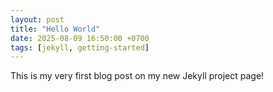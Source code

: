 ```yaml
---
layout: post
title: "Hello World"
date: 2025-08-09 16:50:00 +0700
tags: [jekyll, getting-started]
---
```

This is my very first blog post on my new Jekyll project page!
